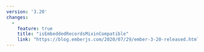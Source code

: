 ```yaml
---
version: '3.20'
changes:
  -
    feature: true
    title: "isEmbeddedRecordsMixinCompatible"
    link: "https://blog.emberjs.com/2020/07/29/ember-3-20-released.html"
---
```

